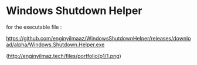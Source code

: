 # Windows Shutdown Helper

for the executable file : 

https://github.com/enginyilmaaz/WindowsShutdownHelper/releases/download/alpha/Windows.Shutdown.Helper.exe



(http://enginyilmaz.tech/files/portfolio/p1/1.png)
